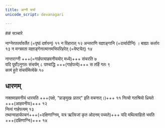 ```yaml
---
title: अग्नौ चर्या
unicode_script: devanagari

---
```


##‌ सञ्चारे

नाग्नेरपपर्यावर्तेत (=पृष्ठं दर्शयन्) ११ न विहारात् १२ अन्तराणि यज्ञाङ्गानि (=दर्व्यादीनि) । बाह्याः कर्तारः १३ न मन्त्रवता यज्ञाङ्गेनात्मानमभिपरिहरेत् (=वेष्टयेत्) १४

नान्तराग्नी +++(=गार्हपत्याहवनीययोर् मध्ये)+++ संचरति ७  
यदि पूर्वोऽनुगतः संचर्यम् ८ पश्चाद्धि +++(गार्हपत्ये)+++ स तर्हि गतः ९  
कामं हुते संचर्यमित्येके १०  

## धारणम्

नक्तमाहवनीयं धारयति +++(पक्षे, "प्राङ्मुखः प्रातर्" इति वचनात्।)+++ ११ नित्यो गतश्रियो ध्रियते +++(आहवनीयः)+++ १२  
नित्यं गार्हपत्यम् १३  
तथान्वाहार्यपचनं+++(=दक्षिणाग्निम्, यत्र ऋत्विजां कृत ओदनम् पच्यते)+++ यदि मथित्वाहितो भवति +++(दक्षिणाग्निः)+++ १४


